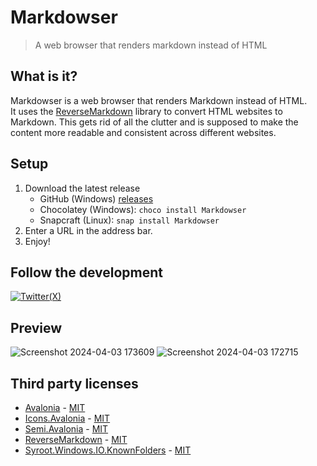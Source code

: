 # Markdowser
> A web browser that renders markdown instead of HTML

## What is it?

Markdowser is a web browser that renders Markdown instead of HTML.\
It uses the [ReverseMarkdown](https://github.com/mysticmind/reversemarkdown-net) library to convert HTML websites to Markdown. This gets rid of all the clutter and is supposed to make the content more readable and consistent across different websites.

## Setup

1. Download the latest release 
    - GitHub (Windows) [releases](https://github.com/Stone-Red-Code/Markdowser/releases)
    - Chocolatey (Windows): `choco install Markdowser`
    - Snapcraft (Linux): `snap install Markdowser`
1. Enter a URL in the address bar.
1. Enjoy!

## Follow the development

[![Twitter(X)](http://img.shields.io/badge/Twitter-black.svg?&logo=x&style=for-the-badge&logoColor=white)](https://twitter.com/search?q=%23Markdowser%20%40StoneRedCode&f=live)

## Preview

![Screenshot 2024-04-03 173609](https://github.com/Stone-Red-Code/Markdowser/assets/56473591/e7a1b9f2-a416-448b-9e54-a91e5794ffb3)
![Screenshot 2024-04-03 172715](https://github.com/Stone-Red-Code/Markdowser/assets/56473591/e96c2f48-b5fc-4f76-b7d1-10aa07f3cfeb)

## Third party licenses

- [Avalonia](https://github.com/AvaloniaUI/Avalonia) - [MIT](https://github.com/AvaloniaUI/Avalonia/blob/master/licence.md)
- [Icons.Avalonia](https://github.com/Projektanker/Icons.Avalonia) - [MIT](https://github.com/Projektanker/Icons.Avalonia/blob/main/LICENSE)
- [Semi.Avalonia](https://github.com/irihitech/Semi.Avalonia) - [MIT](https://github.com/irihitech/Semi.Avalonia/blob/main/LICENSE)
- [ReverseMarkdown](https://github.com/mysticmind/reversemarkdown-net) - [MIT](https://github.com/mysticmind/reversemarkdown-net/blob/master/LICENSE)
- [Syroot.Windows.IO.KnownFolders](https://gitlab.com/Syroot/KnownFolders) - [MIT](https://gitlab.com/Syroot/KnownFolders/-/blob/master/LICENSE)
